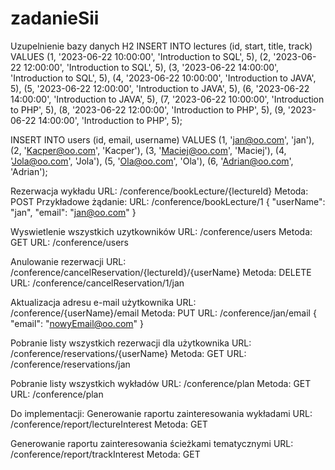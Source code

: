 # zadanieSii
Uzupelnienie bazy danych H2
INSERT INTO lectures (id, start, title, track)
VALUES 
    (1, '2023-06-22 10:00:00', 'Introduction to SQL', 5),
    (2, '2023-06-22 12:00:00', 'Introduction to SQL', 5),
    (3, '2023-06-22 14:00:00', 'Introduction to SQL', 5),
    (4, '2023-06-22 10:00:00', 'Introduction to JAVA', 5),
    (5, '2023-06-22 12:00:00', 'Introduction to JAVA', 5),
    (6, '2023-06-22 14:00:00', 'Introduction to JAVA', 5),
    (7, '2023-06-22 10:00:00', 'Introduction to PHP', 5),
    (8, '2023-06-22 12:00:00', 'Introduction to PHP', 5),
    (9, '2023-06-22 14:00:00', 'Introduction to PHP', 5);

INSERT INTO users (id, email, username)
VALUES
  (1, 'jan@oo.com', 'jan'),
  (2, 'Kacper@oo.com', 'Kacper'),
  (3, 'Maciej@oo.com', 'Maciej'),
  (4, 'Jola@oo.com', 'Jola'),
  (5, 'Ola@oo.com', 'Ola'),
  (6, 'Adrian@oo.com', 'Adrian');



Rezerwacja wykładu
URL: /conference/bookLecture/{lectureId}
Metoda: POST
Przykładowe żądanie:
URL: /conference/bookLecture/1
{
    "userName": "jan",
    "email": "jan@oo.com"
}

Wyswietlenie wszystkich uzytkowników
URL: /conference/users
Metoda: GET
URL: /conference/users

Anulowanie rezerwacji
URL: /conference/cancelReservation/{lectureId}/{userName}
Metoda: DELETE
URL: /conference/cancelReservation/1/jan



Aktualizacja adresu e-mail użytkownika
URL: /conference/{userName}/email
Metoda: PUT
URL: /conference/jan/email
{
    "email": "nowyEmail@oo.com"
}


Pobranie listy wszystkich rezerwacji dla użytkownika
URL: /conference/reservations/{userName}
Metoda: GET
URL: /conference/reservations/jan


Pobranie listy wszystkich wykładów
URL: /conference/plan
Metoda: GET
URL: /conference/plan


Do implementacji:
Generowanie raportu zainteresowania wykładami
URL: /conference/report/lectureInterest
Metoda: GET



Generowanie raportu zainteresowania ścieżkami tematycznymi
URL: /conference/report/trackInterest
Metoda: GET


